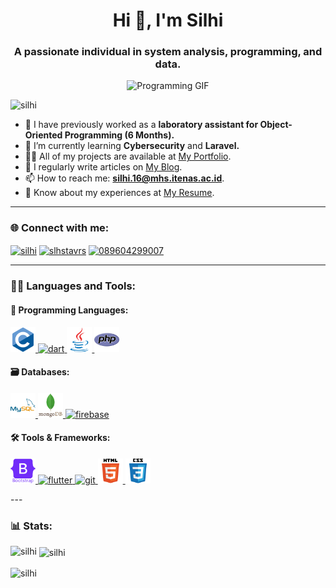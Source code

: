 <h1 align="center">Hi 👋, I'm Silhi</h1>
<h3 align="center">A passionate individual in system analysis, programming, and data.</h3>

<p align="center">
  <img src="[https://media.giphy.com/media/L1R1tvI9svkIWwpVYr/giphy.gif?cid=790b7611an759wzknql85gn8y4f02u898ahzjrh7av5gsalj&ep=v1_gifs_search&rid=giphy.gif&ct=g](https://media.giphy.com/media/RbDKaczqWovIugyJmW/giphy.gif?cid=ecf05e47kudjour40dmftzlnmy4ofngi0xkrb88znt1ushdy&ep=v1_gifs_related&rid=giphy.gif&ct=g)" alt="Programming GIF" width="400px">
</p>

<p align="left">
  <img src="https://komarev.com/ghpvc/?username=silhi&label=Profile%20views&color=0e75b6&style=flat" alt="silhi" />
</p>

- 🔭 I have previously worked as a **laboratory assistant for Object-Oriented Programming (6 Months).**
- 🌱 I’m currently learning **Cybersecurity** and **Laravel.**
- 👨‍💻 All of my projects are available at [My Portfolio](https://linkbio.co/silhii).
- 📝 I regularly write articles on [My Blog](https://linkbio.co/silhii).
- 📫 How to reach me: **silhi.16@mhs.itenas.ac.id**.
- 📄 Know about my experiences at [My Resume](https://linkbio.co/silhii).

---

### 🌐 Connect with me:
<p align="left">
  <a href="https://linkedin.com/in/silhi" target="blank"><img align="center" src="https://raw.githubusercontent.com/rahuldkjain/github-profile-readme-generator/master/src/images/icons/Social/linked-in-alt.svg" alt="silhi" height="30" width="40" /></a>
  <a href="https://instagram.com/slhstavrs" target="blank"><img align="center" src="https://raw.githubusercontent.com/rahuldkjain/github-profile-readme-generator/master/src/images/icons/Social/instagram.svg" alt="slhstavrs" height="30" width="40" /></a>
  <a href="https://discord.gg/089604299007" target="blank"><img align="center" src="https://raw.githubusercontent.com/rahuldkjain/github-profile-readme-generator/master/src/images/icons/Social/discord.svg" alt="089604299007" height="30" width="40" /></a>
</p>

---

### 🧑‍💻 Languages and Tools:

#### 🔧 Programming Languages:
<p align="left">
  <a href="https://www.cprogramming.com/" target="_blank" rel="noreferrer"> <img src="https://raw.githubusercontent.com/devicons/devicon/master/icons/c/c-original.svg" alt="c" width="40" height="40"/> </a>
  <a href="https://dart.dev" target="_blank" rel="noreferrer"> <img src="https://www.vectorlogo.zone/logos/dartlang/dartlang-icon.svg" alt="dart" width="40" height="40"/> </a>
  <a href="https://www.java.com" target="_blank" rel="noreferrer"> <img src="https://raw.githubusercontent.com/devicons/devicon/master/icons/java/java-original.svg" alt="java" width="40" height="40"/> </a>
  <a href="https://www.php.net" target="_blank" rel="noreferrer"> <img src="https://raw.githubusercontent.com/devicons/devicon/master/icons/php/php-original.svg" alt="php" width="40" height="40"/> </a>
</p>

#### 🗃️ Databases:
<p align="left">
  <a href="https://www.mysql.com/" target="_blank" rel="noreferrer"> <img src="https://raw.githubusercontent.com/devicons/devicon/master/icons/mysql/mysql-original-wordmark.svg" alt="mysql" width="40" height="40"/> </a>
  <a href="https://www.mongodb.com/" target="_blank" rel="noreferrer"> <img src="https://raw.githubusercontent.com/devicons/devicon/master/icons/mongodb/mongodb-original-wordmark.svg" alt="mongodb" width="40" height="40"/> </a>
  <a href="https://firebase.google.com/" target="_blank" rel="noreferrer"> <img src="https://www.vectorlogo.zone/logos/firebase/firebase-icon.svg" alt="firebase" width="40" height="40"/> </a>
</p>

#### 🛠️ Tools & Frameworks:
<p align="left">
  <a href="https://getbootstrap.com" target="_blank" rel="noreferrer"> <img src="https://raw.githubusercontent.com/devicons/devicon/master/icons/bootstrap/bootstrap-plain-wordmark.svg" alt="bootstrap" width="40" height="40"/> </a>
  <a href="https://flutter.dev" target="_blank" rel="noreferrer"> <img src="https://www.vectorlogo.zone/logos/flutterio/flutterio-icon.svg" alt="flutter" width="40" height="40"/> </a>
  <a href="https://git-scm.com/" target="_blank" rel="noreferrer"> <img src="https://www.vectorlogo.zone/logos/git-scm/git-scm-icon.svg" alt="git" width="40" height="40"/> </a>
  <a href="https://www.w3.org/html/" target="_blank" rel="noreferrer"> <img src="https://raw.githubusercontent.com/devicons/devicon/master/icons/html5/html5-original-wordmark.svg" alt="html5" width="40" height="40"/> </a>
  <a href="https://www.w3schools.com/css/" target="_blank" rel="noreferrer"> <img src="https://raw.githubusercontent.com/devicons/devicon/master/icons/css3/css3-original-wordmark.svg" alt="css3" width="40" height="40"/> </a>
</p>
---

### 📊 Stats:

<p><img align="left" src="https://github-readme-stats.vercel.app/api/top-langs?username=silhi&show_icons=true&locale=en&layout=compact" alt="silhi" /></p>

<p>&nbsp;<img align="center" src="https://github-readme-stats.vercel.app/api?username=silhi&show_icons=true&locale=en" alt="silhi" /></p>

<p><img align="center" src="https://github-readme-streak-stats.herokuapp.com/?user=silhi&" alt="silhi" /></p>
